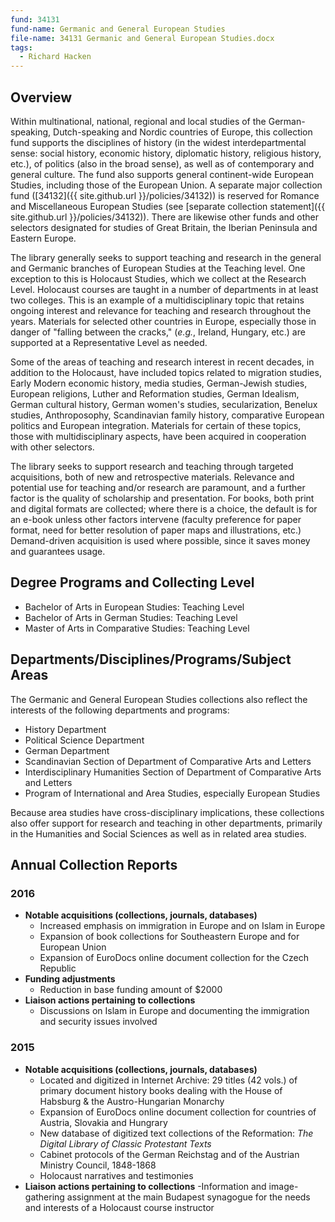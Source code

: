 ```yaml
---
fund: 34131
fund-name: Germanic and General European Studies
file-name: 34131 Germanic and General European Studies.docx
tags:
  - Richard Hacken
---
```


## Overview

Within multinational, national, regional and local studies of the German-speaking, Dutch-speaking and Nordic countries of Europe, this collection fund supports the disciplines of history (in the widest interdepartmental sense: social history, economic history, diplomatic history, religious history, etc.), of politics (also in the broad sense), as well as of contemporary and general culture. The fund also supports general continent-wide European Studies, including those of the European Union. A separate major collection fund ([34132]({{ site.github.url }}/policies/34132)) is reserved for Romance and Miscellaneous European Studies (see [separate collection statement]({{ site.github.url }}/policies/34132)). There are likewise other funds and other selectors designated for studies of Great Britain, the Iberian Peninsula and Eastern Europe.

The library generally seeks to support teaching and research in the general and Germanic branches of European Studies at the Teaching level. One exception to this is Holocaust Studies, which we collect at the Research Level. Holocaust courses are taught in a number of departments in at least two colleges. This is an example of a multidisciplinary topic that retains ongoing interest and relevance for teaching and research throughout the years. Materials for selected other countries in Europe, especially those in danger of "falling between the cracks," (*e.g.*, Ireland, Hungary, etc.) are supported at a Representative Level as needed.

Some of the areas of teaching and research interest in recent decades, in addition to the Holocaust, have included topics related to migration studies, Early Modern economic history, media studies, German-Jewish studies, European religions, Luther and Reformation studies, German Idealism, German cultural history, German women's studies, secularization, Benelux studies, Anthroposophy, Scandinavian family history, comparative European politics and European integration. Materials for certain of these topics, those with multidisciplinary aspects, have been acquired in cooperation with other selectors.

The library seeks to support research and teaching through targeted acquisitions, both of new and retrospective materials. Relevance and potential use for teaching and/or research are paramount, and a further factor is the quality of scholarship and presentation. For books, both print and digital formats are collected; where there is a choice, the default is for an e-book unless other factors intervene (faculty preference for paper format, need for better resolution of paper maps and illustrations, etc.)  Demand-driven acquisition is used where possible, since it saves money and guarantees usage.

## Degree Programs and Collecting Level

- Bachelor of Arts in European Studies: Teaching Level
- Bachelor of Arts in German Studies: Teaching Level
- Master of Arts in Comparative Studies: Teaching Level

## Departments/<wbr/>Disciplines/<wbr/>Programs/<wbr/>Subject Areas

The Germanic and General European Studies collections also reflect the interests of the following departments and programs:

- History Department
- Political Science Department
- German Department
- Scandinavian Section of Department of Comparative Arts and Letters
- Interdisciplinary Humanities Section of Department of Comparative Arts and Letters
- Program of International and Area Studies, especially European Studies

Because area studies have cross-disciplinary implications, these collections also offer support for research and teaching in other departments, primarily in the Humanities and Social Sciences as well as in related area studies.

## Annual Collection Reports

### 2016
- **Notable acquisitions (collections, journals, databases)**
  - Increased emphasis on immigration in Europe and on Islam in Europe
  - Expansion of book collections for Southeastern Europe and for European Union
  - Expansion of EuroDocs online document collection for the Czech Republic
- **Funding adjustments**
  - Reduction in base funding amount of $2000
- **Liaison actions pertaining to collections**
  - Discussions on Islam in Europe and documenting the immigration and security issues involved

### 2015
- **Notable acquisitions (collections, journals, databases)**
  - Located and digitized in Internet Archive: 29 titles (42 vols.) of primary document history books dealing with the House of Habsburg & the Austro-Hungarian Monarchy
  - Expansion of EuroDocs online document collection for countries of Austria, Slovakia and Hungrary
  - New database of digitized text collections of the Reformation: _The Digital Library of Classic Protestant Texts_
  - Cabinet protocols of the German Reichstag and of the Austrian Ministry Council, 1848-1868
  - Holocaust narratives and testimonies
- **Liaison actions pertaining to collections**
  -Information and image-gathering assignment at the main Budapest synagogue for the needs and interests of a Holocaust course instructor
